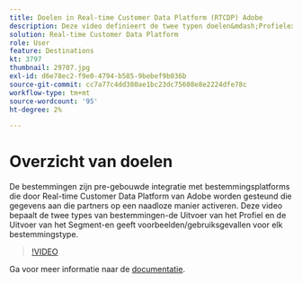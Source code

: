 ```yaml
---
title: Doelen in Real-time Customer Data Platform (RTCDP) Adobe
description: Deze video definieert de twee typen doelen&mdash;Profielexport en Segment-export&mdash en geeft voorbeelden/gebruiksgevallen voor elk doeltype.
solution: Real-time Customer Data Platform
role: User
feature: Destinations
kt: 3797
thumbnail: 29707.jpg
exl-id: d6e78ec2-f9e0-4794-b585-9bebef9b036b
source-git-commit: cc7a77c4dd380ae1bc23dc75608e8e2224dfe78c
workflow-type: tm+mt
source-wordcount: '95'
ht-degree: 2%

---
```


# Overzicht van doelen

De bestemmingen zijn pre-gebouwde integratie met bestemmingsplatforms die door Real-time Customer Data Platform van Adobe worden gesteund die gegevens aan die partners op een naadloze manier activeren. Deze video bepaalt de twee types van bestemmingen-de Uitvoer van het Profiel en de Uitvoer van het Segment-en geeft voorbeelden/gebruiksgevallen voor elk bestemmingstype.

>[!VIDEO](https://video.tv.adobe.com/v/29707?quality=12&learn=on)

Ga voor meer informatie naar de [documentatie](https://experienceleague.adobe.com/docs/experience-platform/rtcdp/destinations/destinations-overview.html).

